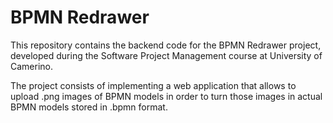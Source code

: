 # BPMN Redrawer

This repository contains the backend code for the BPMN Redrawer project, developed during the Software Project Management course at University of Camerino.

The project consists of implementing a web application that allows to upload .png images of BPMN models in order to turn those images in actual BPMN models stored in .bpmn format.

